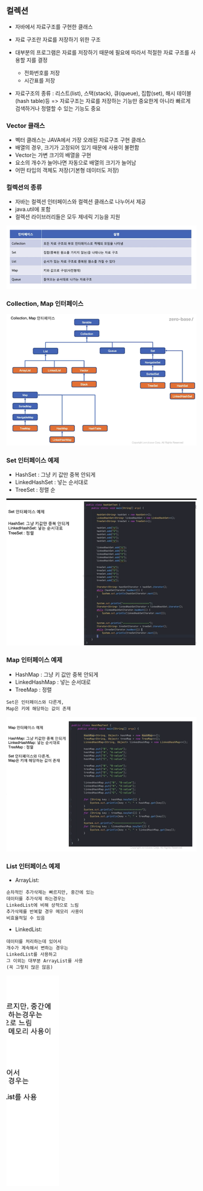 ## 컬렉션
- 자바에서 자료구조를 구현한 클래스
- 자료 구조란 자료를 저장하기 위한 구조
- 대부분의 프로그램은 자료를 저장하기 때문에 필요에 따라서 적절한 자료 구조를 사용할 지를 결정
    - 전화번호를 저장
    - 시간표를 저장

- 자료구조의 종류 : 리스트(list), 스택(stack), 큐(queue), 집합(set), 해시 테이블(hash table)등
    => 자료구조는 자료를 저장하는 기능만 중요한게 아니라 빠르게 검색하거나 정렬할 수 있는 기능도 중요

### Vector 클래스
- 벡터 클래스는 JAVA에서 가장 오래된 자료구조 구현 클래스
- 배열의 경우, 크기가 고정되어 있기 때문에 사용이 불편함
- Vector는 가변 크기의 배열을 구현
- 요소의 개수가 늘어나면 자동으로 배열의 크기가 늘어남
- 어떤 타입의 객체도 저장(기본형 데이터도 저장)

### 컬렉션의 종류
- 자바는 컬렉션 인터페이스와 컬렉션 클래스로 나누어서 제공
- java.util에 포함
- 컬렉션 라이브러리들은 모두 제네릭 기능을 지원

![](img/2022-05-11-07-37-20.png)

### Collection, Map 인터페이스

![](img/2022-05-11-07-37-38.png)

### Set 인터페이스 예제
- HashSet : 그냥 키 값만 중복 안되게
- LinkedHashSet : 넣는 순서대로
- TreeSet : 정렬 순

![](img/2022-05-12-19-31-23.png)

### Map 인터페이스 예제
- HashMap : 그냥 키 값만 중복 안되게
- LinkedHashMap : 넣는 순서대로
- TreeMap : 정렬

```
Set은 인터페이스와 다른게,
Map은 키에 해당하는 값이 존재
```

![](img/2022-05-12-19-31-34.png)

### List 인터페이스 예제

- ArrayList:
```
순차적인 추가삭제는 빠르지만, 중간에 있는
데이터를 추가삭제 하는경우는
LinkedList에 비해 상적으로 느림
추가삭제를 반복할 경우 메모리 사용이
비효율적일 수 있음
```

- LinkedList:
```
데이터를 처리하는데 있어서
개수가 계속해서 변하는 경우는
LinkedList를 사용하고
그 이외는 대부분 ArrayList를 사용
(꼭 그렇치 많은 않음)
```

![](img/2022-05-12-19-44-58.png)